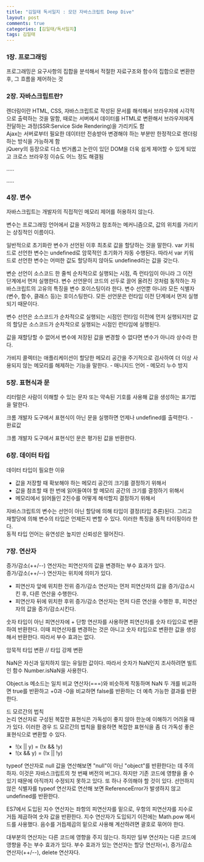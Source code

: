 ```yaml
---
title: "김일태 독서일지 : 모던 자바스크립트 Deep Dive"
layout: post
comments: true
categories: [김일태/독서일지]
tags: 김일태
---
```


### 1장. 프로그래밍

프로그래밍은 요구사항의 집합을 분석해서 적절한 자료구조와 함수의 집합으로 변환한 후, 그 흐름을 제어하는 것<br/>

### 2장. 자바스크립트란?

렌더링이란 HTML, CSS, 자바스크립트로 작성된 문서를 해석해서 브라우저에 시각적으로 출력하는 것을 말함, 
때로는 서버에서 데이터를 HTML로 변환해서 브라우저에게 전달하는 과정(SSR:Service Side Rendering)을 가리키도 함<br/>
Ajax는 서버로부터 필요한 데이터만 전송받아 변경해야 하는 부분만 한정적으로 렌더링하는 방식을 가능하게 함<br/>
jQuery의 등장으로 다소 번거롭고 논란이 있던 DOM을 더욱 쉽게 제어할 수 있게 되었고 크로스 브라우징 이슈도 어느 정도 해결됨<br/>

.....

.....

### 4장. 변수

자바스크립트는 개발자의 직접적인 메모리 제어를 허용하지 않는다.<br/>

변수는 프로그래밍 언어에서 값을 저장하고 참조하는 메커니즘으로, 값의 위치를 가리키는 상징적인 이름이다.<br/>

일반적으로 초기화란 변수가 선언된 이후 최초로 값을 할당하는 것을 말한다. 
var 키워드로 선언한 변수는 undefined로 암묵적인 초기화가 자동 수행된다. 
따라서 var 키워드로 선언한 변수는 어떠한 값도 할당하지 않아도 undefined라는 값을 갖는다.<br/>

변순 선언이 소스코드 한 줄씩 순차적으로 실행되는 시점, 즉 런타임이 아니라 그 이전 단계에서 먼저 실행한다. 
변수 선언문이 코드의 선두로 끌어 올려진 것처럼 동작하는 자바스크립트의 고유의 특징을 변수 호이스팅이라 한다. 
변수 선언뿐 아니라 모든 식별자(변수, 함수, 클래스 등)는 호이스팅한다. 
모든 선언문은 런타임 이전 단계에서 먼저 실행되기 때문이다.<br/>

변수 선언은 소스코드가 순차적으로 실행되는 시점인 런타임 이전에 먼저 실행되지만 값의 할당은 소스코드가 순차적으로 실행되는 시점인 런타임에 실행된다.<br/>

값을 재할당할 수 없어서 변수에 저장된 값을 변경할 수 없다면 변수가 아니라 상수라 한다.<br/>

가비지 콜렉터는 애플리케이션이 할당한 메모리 공간을 주기적으로 검사하여 더 이상 사용되지 않는 메모리를 해제하는 기능을 말한다. - 매니지드 언어 - 메모리 누수 방지<br/>

### 5장. 표현식과 문

리터럴은 사람이 이해할 수 있는 문자 또는 약속된 기호를 사용해 값을 생성하는 표기법을 말한다.<br/>

크롬 개발자 도구에서 표현식이 아닌 문을 실행하면 언제나 undefined를 출력한다. - 완료값<br/>

크롬 개발자 도구에서 표현식인 문은 평가된 값을 반환한다.<br/>

### 6장. 데이터 타입

데이터 타입이 필요한 이유
- 값을 저장할 때 확보해야 하는 메모리 공간의 크기를 결정하기 위해서
- 값을 참조할 때 한 번에 읽어들여야 할 메모리 공간의 크기를 결정하기 위해서
- 메모리에서 읽어들인 2진수를 어떻게 해석할지 결정하기 위해서

자바스크립트의 변수는 선언이 아닌 할당에 의해 타입이 결정(타입 추론)된다. 
그리고 재할당에 의해 변수의 타입은 언제든지 변할 수 있다. 
이러한 특징을 동적 타이핑이라 한다.<br/>
동적 타입 언어는 유연성은 높지만 신뢰성은 떨어진다.<br/>

### 7장. 연산자

증가/감소(++/--) 연산자는 피연산자의 값을 변경하는 부수 효과가 있다.<br/>
증가/감소(++/--) 연산자는 위치에 의미가 있다. 
- 피연산자 앞에 위치한 전위 증가/감소 연산자는 먼저 피연산자의 값을 증가/감소시킨 후, 다른 연산을 수행한다.
- 피연산자 뒤에 위치한 후위 증가/감소 연산자는 먼저 다른 연산을 수행한 후, 피연산자의 값을 증가/감소시킨다.

숫자 타입이 아닌 피연산자에 + 단항 연산자를 사용하면 피연산자를 숫자 타입으로 변환하여 반환한다. 
이때 피연산자를 변경하는 것은 아니고 숫자 타입으로 변환한 값을 생성해서 반환한다. 따라서 부수 효과는 없다.<br/>

암묵적 타입 변환 // 타입 강제 변환<br/>

NaN은 자신과 일치하지 않는 유일한 값이다. 따라서 숫자가 NaN인지 조사하려면 빌트인 함수 Number.isNaN을 사용한다.<br/>

Object.is 메소드는 일치 비교 연산자(===)와 비슷하게 작동하며 NaN 두 개를 비교하면 true를 반환하고 +0과 -0을 비교하면 false를 반환하는 더 예측 가능한 결과를 반환한다.<br/>

드 모르간의 법칙<br/>
논리 연산자로 구성된 복잡한 표현식은 가독성이 좋지 않아 한눈에 이해하기 어려울 때가 있다. 
이러한 경우 드 모르간의 법칙을 활용하면 복잡한 표현식을 좀 더 가독성 좋은 표현식으로 변환할 수 있다.<br/>
- !(x || y) = (!x && !y)
- !(x && y) = (!x || !y)

typeof 연산자로 null 값을 연산해보면 "null"이 아닌 "object"를 반환한다는 데 주의하자. 
이것은 자바스크립트의 첫 번째 버전의 버그다. 하지만 기존 코드에 영향을 줄 수 있기 때문에 아직까지 수정되지 못하고 있다. 
또 하나 주의해야 할 것이 있다. 
선언하지 않은 식별자를 typeof 연산자로 연산해 보면 ReferenceError가 발생하지 않고 undefined를 반환한다.<br/>

ES7에서 도입된 지수 연산자는 좌항의 피연산자를 밑으로, 우항의 피연산자를 지수로 거듭 제곱하여 숫자 값을 반환한다. 
지수 연산자가 도입되기 이전에는 Math.pow 메서드를 사용했다. 
음수를 거듭제곱의 밑으로 사용해 계산하려면 괄호로 묶어야 한다.<br/>

대부분의 연산자는 다른 코드에 영향을 주지 않는다. 
하지만 일부 연산자는 다른 코드에 영향을 주는 부수 효과가 있다. 
부수 효과가 있는 연산자는 할당 연산자(=), 증가/감소 연산자(++/--), delete 연산자다.<br/>



